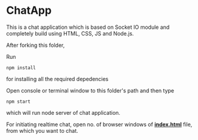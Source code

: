 # ChatApp
This is a chat application which is based on Socket IO module and completely build using HTML, CSS, JS and Node.js.

After forking this folder,

Run
```
npm install
```
for installing all the required depedencies

Open console or terminal window to this folder's path and then type
```
npm start
```
which will run node server of chat application.

For initiating realtime chat, open no. of browser windows of <b><u>index.html</u></b> file, from which you want to chat.

